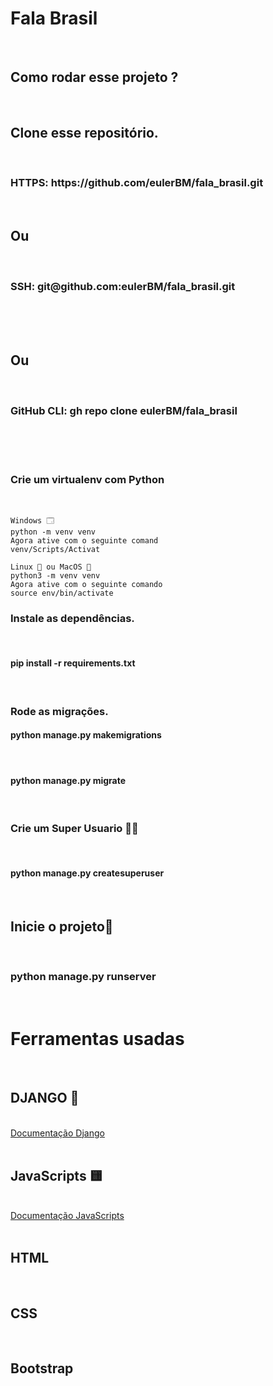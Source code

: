 <h1>Fala Brasil</h1><br>

<h2> Como rodar esse projeto ? </h2><br>

<h2>Clone esse repositório.</h2><br>

<h3> HTTPS: https://github.com/eulerBM/fala_brasil.git</h3><br>
<h2>Ou</h2><br>
<h3> SSH: git@github.com:eulerBM/fala_brasil.git</h3><br><br><br>
<h2>Ou</h2><br>
<h3> GitHub CLI: gh repo clone eulerBM/fala_brasil </h3><br><br><br>
  
<h3>Crie um virtualenv com Python</h3><br>

    Windows 🗔
    python -m venv venv
    Agora ative com o seguinte comand
    venv/Scripts/Activat

    Linux 🐧 ou MacOS 🍎
    python3 -m venv venv 
    Agora ative com o seguinte comando
    source env/bin/activate

<h3>Instale as dependências.</h3><br>
    <h4>pip install -r requirements.txt</h4><br>
    
<h3>Rode as migrações.</h3>
    <h4>python manage.py makemigrations</h4><br>
    <h4>python manage.py migrate</h4><br>

<h3> Crie um Super Usuario 🦸‍♂️</h3><br>
<h4>python manage.py createsuperuser</h4><br>

<h2> Inicie o projeto🙂 </h2><br>
<h3>python manage.py runserver</h3><br>


<h1> Ferramentas usadas</h1><br>

<h2>DJANGO 🐍</h2><br>
<a href="https://www.djangoproject.com/">Documentação Django</a><br><br>

<h2>JavaScripts 🟨</h2><br>
<a href="https://www.javascript.com/">Documentação JavaScripts</a><br><br>

<h2>HTML </h2><br>

<h2>CSS</h2><br>

<h2>Bootstrap </h2><br>
